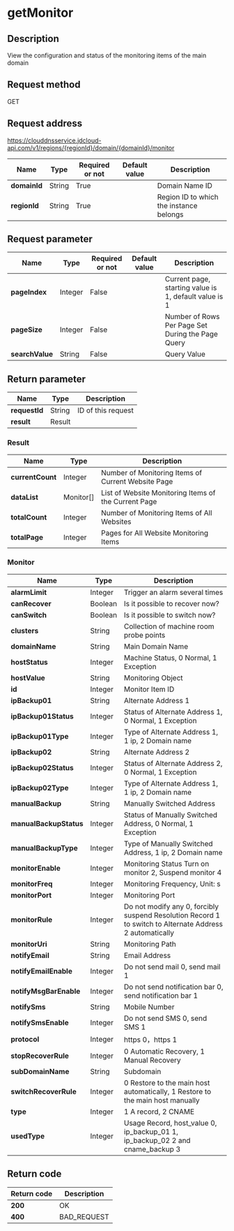 # getMonitor


## Description
View the configuration and status of the monitoring items of the main domain

## Request method
GET

## Request address
https://clouddnsservice.jdcloud-api.com/v1/regions/{regionId}/domain/{domainId}/monitor

|Name|Type|Required or not|Default value|Description|
|---|---|---|---|---|
|**domainId**|String|True||Domain Name ID|
|**regionId**|String|True||Region ID to which the instance belongs|

## Request parameter
|Name|Type|Required or not|Default value|Description|
|---|---|---|---|---|
|**pageIndex**|Integer|False||Current page, starting value is 1, default value is 1|
|**pageSize**|Integer|False||Number of Rows Per Page Set During the Page Query|
|**searchValue**|String|False||Query Value|


## Return parameter
|Name|Type|Description|
|---|---|---|
|**requestId**|String|ID of this request|
|**result**|Result||


### Result
|Name|Type|Description|
|---|---|---|
|**currentCount**|Integer|Number of Monitoring Items of Current Website Page|
|**dataList**|Monitor[]|List of Website Monitoring Items of the Current Page|
|**totalCount**|Integer|Number of Monitoring Items of All Websites|
|**totalPage**|Integer|Pages for All Website Monitoring Items|
### Monitor
|Name|Type|Description|
|---|---|---|
|**alarmLimit**|Integer|Trigger an alarm several times|
|**canRecover**|Boolean|Is it possible to recover now?|
|**canSwitch**|Boolean|Is it possible to switch now?|
|**clusters**|String|Collection of machine room probe points|
|**domainName**|String|Main Domain Name|
|**hostStatus**|Integer|Machine Status, 0 Normal, 1 Exception|
|**hostValue**|String|Monitoring Object|
|**id**|Integer|Monitor Item ID|
|**ipBackup01**|String|Alternate Address 1|
|**ipBackup01Status**|Integer|Status of Alternate Address 1, 0 Normal, 1 Exception|
|**ipBackup01Type**|Integer|Type of Alternate Address 1, 1 ip, 2 Domain name|
|**ipBackup02**|String|Alternate Address 2|
|**ipBackup02Status**|Integer|Status of Alternate Address 2, 0 Normal, 1 Exception|
|**ipBackup02Type**|Integer|Type of Alternate Address 1, 1 ip, 2 Domain name|
|**manualBackup**|String|Manually Switched Address|
|**manualBackupStatus**|Integer|Status of Manually Switched Address, 0 Normal, 1 Exception|
|**manualBackupType**|Integer|Type of  Manually Switched Address, 1 ip, 2 Domain name|
|**monitorEnable**|Integer|Monitoring Status  Turn on monitor 2, Suspend monitor 4|
|**monitorFreq**|Integer|Monitoring Frequency, Unit: s|
|**monitorPort**|Integer|Monitoring Port|
|**monitorRule**|Integer|Do not modify any 0, forcibly suspend Resolution Record 1 to switch to Alternate Address 2 automatically|
|**monitorUri**|String|Monitoring Path|
|**notifyEmail**|String|Email Address |
|**notifyEmailEnable**|Integer|Do not send mail 0, send mail 1|
|**notifyMsgBarEnable**|Integer|Do not send notification bar 0, send notification bar 1|
|**notifySms**|String|Mobile Number|
|**notifySmsEnable**|Integer|Do not send SMS 0, send SMS 1|
|**protocol**|Integer|https 0，https 1|
|**stopRecoverRule**|Integer|0 Automatic Recovery, 1 Manual Recovery|
|**subDomainName**|String|Subdomain|
|**switchRecoverRule**|Integer|0 Restore to the main host automatically, 1 Restore to the main host manually|
|**type**|Integer|1 A record, 2 CNAME|
|**usedType**|Integer|Usage Record, host_value 0, ip_backup_01 1, ip_backup_02 2 and cname_backup 3|

## Return code
|Return code|Description|
|---|---|
|**200**|OK|
|**400**|BAD_REQUEST|
